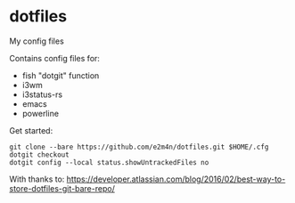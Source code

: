 # dotfiles
My config files

Contains config files for:
* fish "dotgit" function
* i3wm
* i3status-rs
* emacs
* powerline

Get started:
```
git clone --bare https://github.com/e2m4n/dotfiles.git $HOME/.cfg
dotgit checkout
dotgit config --local status.showUntrackedFiles no
```

With thanks to:
https://developer.atlassian.com/blog/2016/02/best-way-to-store-dotfiles-git-bare-repo/
